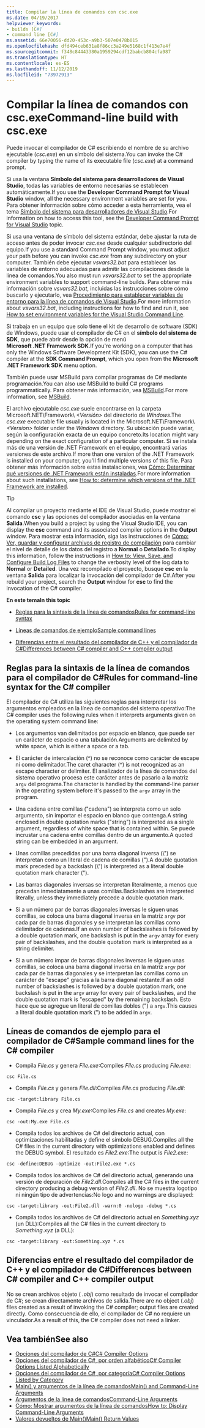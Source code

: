 ```yaml
---
title: Compilar la línea de comandos con csc.exe
ms.date: 04/19/2017
helpviewer_keywords:
- builds [C#]
- command line [C#]
ms.assetid: 66e70056-dd20-453c-a9b3-507e0478b015
ms.openlocfilehash: dfd494ceb631a8f86cc3a249e5168c1f413e7e4f
ms.sourcegitcommit: f348c84443380a1959294cdf12babcb804cfa987
ms.translationtype: HT
ms.contentlocale: es-ES
ms.lasthandoff: 11/12/2019
ms.locfileid: "73972913"
---
```

# <a name="command-line-build-with-cscexe"></a><span data-ttu-id="8482c-102">Compilar la línea de comandos con csc.exe</span><span class="sxs-lookup"><span data-stu-id="8482c-102">Command-line build with csc.exe</span></span>

<span data-ttu-id="8482c-103">Puede invocar el compilador de C# escribiendo el nombre de su archivo ejecutable (*csc.exe*) en un símbolo del sistema.</span><span class="sxs-lookup"><span data-stu-id="8482c-103">You can invoke the C# compiler by typing the name of its executable file (*csc.exe*) at a command prompt.</span></span>

<span data-ttu-id="8482c-104">Si usa la ventana **Símbolo del sistema para desarrolladores de Visual Studio**, todas las variables de entorno necesarias se establecen automáticamente.</span><span class="sxs-lookup"><span data-stu-id="8482c-104">If you use the **Developer Command Prompt for Visual Studio** window, all the necessary environment variables are set for you.</span></span> <span data-ttu-id="8482c-105">Para obtener información sobre cómo acceder a esta herramienta, vea el tema [Símbolo del sistema para desarrolladores de Visual Studio](../../../framework/tools/developer-command-prompt-for-vs.md).</span><span class="sxs-lookup"><span data-stu-id="8482c-105">For information on how to access this tool, see the [Developer Command Prompt for Visual Studio](../../../framework/tools/developer-command-prompt-for-vs.md) topic.</span></span>

<span data-ttu-id="8482c-106">Si usa una ventana de símbolo del sistema estándar, debe ajustar la ruta de acceso antes de poder invocar *csc.exe* desde cualquier subdirectorio del equipo.</span><span class="sxs-lookup"><span data-stu-id="8482c-106">If you use a standard Command Prompt window, you must adjust your path before you can invoke *csc.exe* from any subdirectory on your computer.</span></span> <span data-ttu-id="8482c-107">También debe ejecutar *vsvars32.bat* para establecer las variables de entorno adecuadas para admitir las compilaciones desde la línea de comandos.</span><span class="sxs-lookup"><span data-stu-id="8482c-107">You also must run *vsvars32.bat* to set the appropriate environment variables to support command-line builds.</span></span> <span data-ttu-id="8482c-108">Para obtener más información sobre *vsvars32.bat*, incluidas las instrucciones sobre cómo buscarlo y ejecutarlo, vea [Procedimiento para establecer variables de entorno para la línea de comandos de Visual Studio](./how-to-set-environment-variables-for-the-visual-studio-command-line.md).</span><span class="sxs-lookup"><span data-stu-id="8482c-108">For more information about *vsvars32.bat*, including instructions for how to find and run it, see [How to set environment variables for the Visual Studio Command Line](./how-to-set-environment-variables-for-the-visual-studio-command-line.md).</span></span>

<span data-ttu-id="8482c-109">Si trabaja en un equipo que solo tiene el kit de desarrollo de software (SDK) de Windows, puede usar el compilador de C# en el **símbolo del sistema de SDK**, que puede abrir desde la opción de menú **Microsoft .NET Framework SDK**.</span><span class="sxs-lookup"><span data-stu-id="8482c-109">If you're working on a computer that has only the Windows Software Development Kit (SDK), you can use the C# compiler at the **SDK Command Prompt**, which you open from the **Microsoft .NET Framework SDK** menu option.</span></span>

<span data-ttu-id="8482c-110">También puede usar MSBuild para compilar programas de C# mediante programación.</span><span class="sxs-lookup"><span data-stu-id="8482c-110">You can also use MSBuild to build C# programs programmatically.</span></span> <span data-ttu-id="8482c-111">Para obtener más información, vea [MSBuild](/visualstudio/msbuild/msbuild).</span><span class="sxs-lookup"><span data-stu-id="8482c-111">For more information, see [MSBuild](/visualstudio/msbuild/msbuild).</span></span>

<span data-ttu-id="8482c-112">El archivo ejecutable *csc.exe* suele encontrarse en la carpeta Microsoft.NET\Framework\\ *\<Versión>* del directorio de *Windows*.</span><span class="sxs-lookup"><span data-stu-id="8482c-112">The *csc.exe* executable file usually is located in the Microsoft.NET\Framework\\*\<Version>* folder under the *Windows* directory.</span></span> <span data-ttu-id="8482c-113">Su ubicación puede variar, según la configuración exacta de un equipo concreto.</span><span class="sxs-lookup"><span data-stu-id="8482c-113">Its location might vary depending on the exact configuration of a particular computer.</span></span> <span data-ttu-id="8482c-114">Si se instala más de una versión de .NET Framework en el equipo, encontrará varias versiones de este archivo.</span><span class="sxs-lookup"><span data-stu-id="8482c-114">If more than one version of the .NET Framework is installed on your computer, you'll find multiple versions of this file.</span></span> <span data-ttu-id="8482c-115">Para obtener más información sobre estas instalaciones, vea [Cómo: Determinar qué versiones de .NET Framework están instaladas](../../../framework/migration-guide/how-to-determine-which-versions-are-installed.md).</span><span class="sxs-lookup"><span data-stu-id="8482c-115">For more information about such installations, see [How to: determine which versions of the .NET Framework are installed](../../../framework/migration-guide/how-to-determine-which-versions-are-installed.md).</span></span>

> [!TIP]
> <span data-ttu-id="8482c-116">Al compilar un proyecto mediante el IDE de Visual Studio, puede mostrar el comando **csc** y las opciones del compilador asociadas en la ventana **Salida**.</span><span class="sxs-lookup"><span data-stu-id="8482c-116">When you build a project by using the Visual Studio IDE, you can display the **csc** command and its associated compiler options in the **Output** window.</span></span> <span data-ttu-id="8482c-117">Para mostrar esta información, siga las instrucciones de [Cómo: Ver, guardar y configurar archivos de registro de compilación](/visualstudio/ide/how-to-view-save-and-configure-build-log-files#to-change-the-amount-of-information-included-in-the-build-log) para cambiar el nivel de detalle de los datos del registro a **Normal** o **Detallado**.</span><span class="sxs-lookup"><span data-stu-id="8482c-117">To display this information, follow the instructions in [How to: View, Save, and Configure Build Log Files](/visualstudio/ide/how-to-view-save-and-configure-build-log-files#to-change-the-amount-of-information-included-in-the-build-log) to change the verbosity level of the log data to **Normal** or **Detailed**.</span></span> <span data-ttu-id="8482c-118">Una vez recompilado el proyecto, busque **csc** en la ventana **Salida** para localizar la invocación del compilador de C#.</span><span class="sxs-lookup"><span data-stu-id="8482c-118">After you rebuild your project, search the **Output** window for **csc** to find the invocation of the C# compiler.</span></span>

 <span data-ttu-id="8482c-119">**En este tema**</span><span class="sxs-lookup"><span data-stu-id="8482c-119">**In this topic**</span></span>

- [<span data-ttu-id="8482c-120">Reglas para la sintaxis de la línea de comandos</span><span class="sxs-lookup"><span data-stu-id="8482c-120">Rules for command-line syntax</span></span>](#rules-for-command-line-syntax-for-the-c-compiler)

- [<span data-ttu-id="8482c-121">Líneas de comandos de ejemplo</span><span class="sxs-lookup"><span data-stu-id="8482c-121">Sample command lines</span></span>](#sample-command-lines-for-the-c-compiler)

- [<span data-ttu-id="8482c-122">Diferencias entre el resultado del compilador de C++ y el compilador de C#</span><span class="sxs-lookup"><span data-stu-id="8482c-122">Differences between C# compiler and C++ compiler output</span></span>](#differences-between-c-compiler-and-c-compiler-output)

## <a name="rules-for-command-line-syntax-for-the-c-compiler"></a><span data-ttu-id="8482c-123">Reglas para la sintaxis de la línea de comandos para el compilador de C#</span><span class="sxs-lookup"><span data-stu-id="8482c-123">Rules for command-line syntax for the C# compiler</span></span>

<span data-ttu-id="8482c-124">El compilador de C# utiliza las siguientes reglas para interpretar los argumentos empleados en la línea de comandos del sistema operativo:</span><span class="sxs-lookup"><span data-stu-id="8482c-124">The C# compiler uses the following rules when it interprets arguments given on the operating system command line:</span></span>

- <span data-ttu-id="8482c-125">Los argumentos van delimitados por espacio en blanco, que puede ser un carácter de espacio o una tabulación.</span><span class="sxs-lookup"><span data-stu-id="8482c-125">Arguments are delimited by white space, which is either a space or a tab.</span></span>

- <span data-ttu-id="8482c-126">El carácter de intercalación (^) no se reconoce como carácter de escape ni como delimitador.</span><span class="sxs-lookup"><span data-stu-id="8482c-126">The caret character (^) is not recognized as an escape character or delimiter.</span></span> <span data-ttu-id="8482c-127">El analizador de la línea de comandos del sistema operativo procesa este carácter antes de pasarlo a la matriz `argv` del programa.</span><span class="sxs-lookup"><span data-stu-id="8482c-127">The character is handled by the command-line parser in the operating system before it's passed to the `argv` array in the program.</span></span>

- <span data-ttu-id="8482c-128">Una cadena entre comillas ("cadena") se interpreta como un solo argumento, sin importar el espacio en blanco que contenga.</span><span class="sxs-lookup"><span data-stu-id="8482c-128">A string enclosed in double quotation marks ("string") is interpreted as a single argument, regardless of white space that is contained within.</span></span> <span data-ttu-id="8482c-129">Se puede incrustar una cadena entre comillas dentro de un argumento.</span><span class="sxs-lookup"><span data-stu-id="8482c-129">A quoted string can be embedded in an argument.</span></span>

- <span data-ttu-id="8482c-130">Unas comillas precedidas por una barra diagonal inversa (\\") se interpretan como un literal de cadena de comillas (").</span><span class="sxs-lookup"><span data-stu-id="8482c-130">A double quotation mark preceded by a backslash (\\") is interpreted as a literal double quotation mark character (").</span></span>

- <span data-ttu-id="8482c-131">Las barras diagonales inversas se interpretan literalmente, a menos que precedan inmediatamente a unas comillas.</span><span class="sxs-lookup"><span data-stu-id="8482c-131">Backslashes are interpreted literally, unless they immediately precede a double quotation mark.</span></span>

- <span data-ttu-id="8482c-132">Si a un número par de barras diagonales inversas le siguen unas comillas, se coloca una barra diagonal inversa en la matriz `argv` por cada par de barras diagonales y se interpretan las comillas como delimitador de cadenas.</span><span class="sxs-lookup"><span data-stu-id="8482c-132">If an even number of backslashes is followed by a double quotation mark, one backslash is put in the `argv` array for every pair of backslashes, and the double quotation mark is interpreted as a string delimiter.</span></span>

- <span data-ttu-id="8482c-133">Si a un número impar de barras diagonales inversas le siguen unas comillas, se coloca una barra diagonal inversa en la matriz `argv` por cada par de barras diagonales y se interpretan las comillas como un carácter de "escape" gracias a la barra diagonal restante.</span><span class="sxs-lookup"><span data-stu-id="8482c-133">If an odd number of backslashes is followed by a double quotation mark, one backslash is put in the `argv` array for every pair of backslashes, and the double quotation mark is "escaped" by the remaining backslash.</span></span> <span data-ttu-id="8482c-134">Esto hace que se agregue un literal de comillas dobles (") a `argv`.</span><span class="sxs-lookup"><span data-stu-id="8482c-134">This causes a literal double quotation mark (") to be added in `argv`.</span></span>

## <a name="sample-command-lines-for-the-c-compiler"></a><span data-ttu-id="8482c-135">Líneas de comandos de ejemplo para el compilador de C#</span><span class="sxs-lookup"><span data-stu-id="8482c-135">Sample command lines for the C# compiler</span></span>

- <span data-ttu-id="8482c-136">Compila *File.cs* y genera *File.exe*:</span><span class="sxs-lookup"><span data-stu-id="8482c-136">Compiles *File.cs* producing *File.exe*:</span></span>

```console
csc File.cs
```

- <span data-ttu-id="8482c-137">Compila *File.cs* y genera *File.dll*:</span><span class="sxs-lookup"><span data-stu-id="8482c-137">Compiles *File.cs* producing *File.dll*:</span></span>

```console
csc -target:library File.cs
```

- <span data-ttu-id="8482c-138">Compila *File.cs* y crea *My.exe*:</span><span class="sxs-lookup"><span data-stu-id="8482c-138">Compiles *File.cs* and creates *My.exe*:</span></span>

```console
csc -out:My.exe File.cs
```

- <span data-ttu-id="8482c-139">Compila todos los archivos de C# del directorio actual, con optimizaciones habilitadas y define el símbolo DEBUG.</span><span class="sxs-lookup"><span data-stu-id="8482c-139">Compiles all the C# files in the current directory with optimizations enabled and defines the DEBUG symbol.</span></span> <span data-ttu-id="8482c-140">El resultado es *File2.exe*:</span><span class="sxs-lookup"><span data-stu-id="8482c-140">The output is *File2.exe*:</span></span>

```console
csc -define:DEBUG -optimize -out:File2.exe *.cs
```

- <span data-ttu-id="8482c-141">Compila todos los archivos de C# del directorio actual, generando una versión de depuración de *File2.dll*.</span><span class="sxs-lookup"><span data-stu-id="8482c-141">Compiles all the C# files in the current directory producing a debug version of *File2.dll*.</span></span> <span data-ttu-id="8482c-142">No se muestra logotipo ni ningún tipo de advertencias:</span><span class="sxs-lookup"><span data-stu-id="8482c-142">No logo and no warnings are displayed:</span></span>

```console
csc -target:library -out:File2.dll -warn:0 -nologo -debug *.cs
```

- <span data-ttu-id="8482c-143">Compila todos los archivos de C# del directorio actual en *Something.xyz* (un DLL):</span><span class="sxs-lookup"><span data-stu-id="8482c-143">Compiles all the C# files in the current directory to *Something.xyz* (a DLL):</span></span>

```console
csc -target:library -out:Something.xyz *.cs
```

## <a name="differences-between-c-compiler-and-c-compiler-output"></a><span data-ttu-id="8482c-144">Diferencias entre el resultado del compilador de C++ y el compilador de C#</span><span class="sxs-lookup"><span data-stu-id="8482c-144">Differences between C# compiler and C++ compiler output</span></span>
<span data-ttu-id="8482c-145">No se crean archivos objeto ( *.obj*) como resultado de invocar el compilador de C#; se crean directamente archivos de salida.</span><span class="sxs-lookup"><span data-stu-id="8482c-145">There are no object (*.obj*) files created as a result of invoking the C# compiler; output files are created directly.</span></span> <span data-ttu-id="8482c-146">Como consecuencia de ello, el compilador de C# no requiere un vinculador.</span><span class="sxs-lookup"><span data-stu-id="8482c-146">As a result of this, the C# compiler does not need a linker.</span></span>

## <a name="see-also"></a><span data-ttu-id="8482c-147">Vea también</span><span class="sxs-lookup"><span data-stu-id="8482c-147">See also</span></span>

- [<span data-ttu-id="8482c-148">Opciones del compilador de C#</span><span class="sxs-lookup"><span data-stu-id="8482c-148">C# Compiler Options</span></span>](./index.md)
- [<span data-ttu-id="8482c-149">Opciones del compilador de C#, por orden alfabético</span><span class="sxs-lookup"><span data-stu-id="8482c-149">C# Compiler Options Listed Alphabetically</span></span>](./listed-alphabetically.md)
- [<span data-ttu-id="8482c-150">Opciones del compilador de C#, por categoría</span><span class="sxs-lookup"><span data-stu-id="8482c-150">C# Compiler Options Listed by Category</span></span>](./listed-by-category.md)
- [<span data-ttu-id="8482c-151">Main() y argumentos de la línea de comandos</span><span class="sxs-lookup"><span data-stu-id="8482c-151">Main() and Command-Line Arguments</span></span>](../../programming-guide/main-and-command-args/index.md)
- [<span data-ttu-id="8482c-152">Argumentos de la línea de comandos</span><span class="sxs-lookup"><span data-stu-id="8482c-152">Command-Line Arguments</span></span>](../../programming-guide/main-and-command-args/command-line-arguments.md)
- [<span data-ttu-id="8482c-153">Cómo: Mostrar argumentos de la línea de comandos</span><span class="sxs-lookup"><span data-stu-id="8482c-153">How to: Display Command-Line Arguments</span></span>](../../programming-guide/main-and-command-args/how-to-display-command-line-arguments.md)
- [<span data-ttu-id="8482c-154">Valores devueltos de Main()</span><span class="sxs-lookup"><span data-stu-id="8482c-154">Main() Return Values</span></span>](../../programming-guide/main-and-command-args/main-return-values.md)
